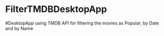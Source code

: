 # FilterTMDBDesktopApp
#DesktopApp using TMDB API for filtering the movies as Popular, by Date and by Name
